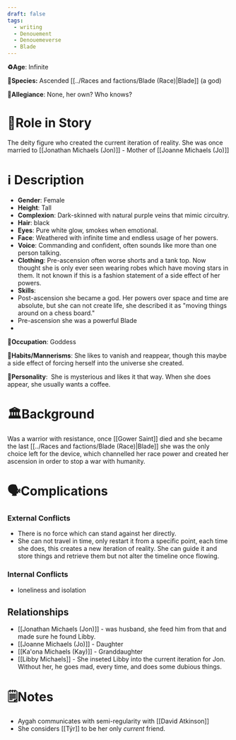 ```yaml
---
draft: false
tags:
  - writing
  - Denouement
  - Denouemeverse
  - Blade
---
```

**♻️Age**: Infinite

👾**Species:** Ascended [[../Races and factions/Blade (Race)|Blade]] (a god)

🏅**Allegiance**: None, her own? Who knows?

# 🎲Role in Story

The deity figure who created the current iteration of reality. She was once married to [[Jonathan Michaels (Jon)]]  - Mother of [[Joanne Michaels (Jo)]]

# ℹ️ Description
* **Gender**: Female
* **Height**: Tall
* **Complexion**:  Dark-skinned with natural purple veins that mimic circuitry.
* **Hair**: black
* **Eyes**:  Pure white glow, smokes when emotional.
* **Face**: Weathered with infinite time and endless usage of her powers.
* **Voice**: Commanding and confident, often sounds like more than one person talking.
* **Clothing**:  Pre-ascension often worse shorts and a tank top. Now thought she is only ever seen wearing robes which have moving stars in them. It not known if this is a fashion statement of a side effect of her powers.
* **Skills**: 
* Post-ascension she became a god. Her powers over space and time are absolute, but she can not create life, she described it as "moving things around on a chess board."
* Pre-ascension she was a powerful Blade 
* 
**💼Occupation**: Goddess

**🎺Habits/Mannerisms**: She likes to vanish and reappear, though this maybe a  side effect of forcing herself into the universe she created.

**🧨Personality**:  She is mysterious and likes it that way. When she does appear, she usually wants a coffee.

# 🏛️Background

Was a warrior with resistance, once [[Gower Saint]] died and she became the last [[../Races and factions/Blade (Race)|Blade]] she was the only choice left for the device, which channelled her race power and created her ascension in order to stop a war with humanity. 

# 🗣️Complications

### **External Conflicts**

- There is no force which can stand against her directly.
- She can not travel in time, only restart it from a specific point, each time she does, this creates a new iteration of reality. She can guide it and store things and retrieve them but not alter the timeline once flowing. 
  
### **Internal Conflicts**

- loneliness and isolation

## Relationships

- [[Jonathan Michaels (Jon)]] - was husband, she feed him from that and made sure he found Libby. 
- [[Joanne Michaels (Jo)]] - Daughter
- [[Ka'ona Michaels (Kay)]] - Granddaughter
- [[Libby Michaels]] - She inseted Libby into the current iteration for Jon. Without her, he goes mad, every time, and does some dubious things.

# 🗒️Notes

- Aygah communicates with semi-regularity with [[David Atkinson]] 
- She considers [[Týr]] to be her only *current* friend.


